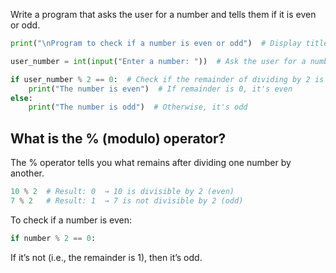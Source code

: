 Write a program that asks the user for a number and tells them if it is even or odd.

```python
print("\nProgram to check if a number is even or odd")  # Display title message

user_number = int(input("Enter a number: "))  # Ask the user for a number and convert it to integer

if user_number % 2 == 0:  # Check if the remainder of dividing by 2 is zero
    print("The number is even")  # If remainder is 0, it's even
else:
    print("The number is odd")  # Otherwise, it's odd
```
## What is the % (modulo) operator?
The % operator tells you what remains after dividing one number by another.

```python
10 % 2  # Result: 0  → 10 is divisible by 2 (even)
7 % 2   # Result: 1  → 7 is not divisible by 2 (odd)
```
To check if a number is even:
```python
if number % 2 == 0:
```
If it’s not (i.e., the remainder is 1), then it’s odd.
